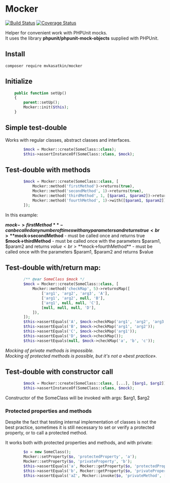 # Mocker

[![Build Status](https://travis-ci.org/mvkasatkin/mocker.svg?branch=master)](https://travis-ci.org/mvkasatkin/mocker)
[![Coverage Status](https://coveralls.io/repos/github/mvkasatkin/mocker/badge.svg?branch=master)](https://coveralls.io/github/mvkasatkin/mocker?branch=master)

Helper for convenient work with PHPUnit mocks.<br>
It uses the library **phpunit/phpunit-mock-objects** supplied with PHPUnit. 

## Install

```
composer require mvkasatkin/mocker
```

## Initialize

```php
    public function setUp()
    {
        parent::setUp();
        Mocker::init($this);
    }
```

## Simple test-double

Works with regular classes, abstract classes and interfaces.

```php
        $mock = Mocker::create(SomeClass::class);
        $this->assertInstanceOf(SomeClass::class, $mock);
```

## Test-double with methods

```php
        $mock = Mocker::create(SomeClass::class, [
            Mocker::method('firstMethod')->returns(true),
            Mocker::method('secondMethod', 1)->returns(true),
            Mocker::method('thirdMethod', 1, [$param1, $param2])->returns($value),
            Mocker::method('fourthMethod', 1)->with([$param1, $param2])->returns($value),
        ]);
```

In this example:

**$mock->firstMethod** - can be called any number of times with any parameters and returns true<br>
**$mock->secondMethod** - must be called once and returns true<br>
**$mock->thirdMethod** - must be called once with the parameters $param1, $param2 and returns $value<br>
**$mock->fourthMethod** - must be called once with the parameters $param1, $param2 and returns $value<br>

## Test-double with/return map:

```php
        /** @var SomeClass $mock */
        $mock = Mocker::create(SomeClass::class, [
            Mocker::method('checkMap', 5)->returnsMap([
                ['arg1', 'arg2', 'arg3', 'A'],
                ['arg1', 'arg2', null, 'B'],
                ['arg1', null, null, 'C'],
                [null, null, null, 'D'],
            ]),
        ]);
        $this->assertEquals('A', $mock->checkMap('arg1', 'arg2', 'arg3'));
        $this->assertEquals('B', $mock->checkMap('arg1', 'arg2'));
        $this->assertEquals('C', $mock->checkMap('arg1'));
        $this->assertEquals('D', $mock->checkMap());
        $this->assertEquals(null, $mock->checkMap('a', 'b', 'c'));
```

*Mocking of private methods is impossible.*<br> 
*Mocking of protected methods is possible, but it's not a «best practice».*<br> 

## Test-double with constructor call

```php
        $mock = Mocker::create(SomeClass::class, [...], [$arg1, $arg2]);
        $this->assertInstanceOf(SomeClass::class, $mock);
```

Constructor of the SomeClass will be invoked with args: $arg1, $arg2

### Protected properties and methods

Despite the fact that testing internal implementation of classes is not the best practice, sometimes it is still necessary to set or verify a protected property, or to call a protected method.

It works both with protected properties and methods, and with private: 

```php
        $o = new SomeClass();
        Mocker::setProperty($o, 'protectedProperty', 'a');
        Mocker::setProperty($o, 'privateProperty', 'b');
        $this->assertEquals('a', Mocker::getProperty($o, 'protectedProperty'));
        $this->assertEquals('b', Mocker::getProperty($o, 'privateProperty'));
        $this->assertEquals('aZ', Mocker::invoke($o, 'privateMethod', ['a']));
```
